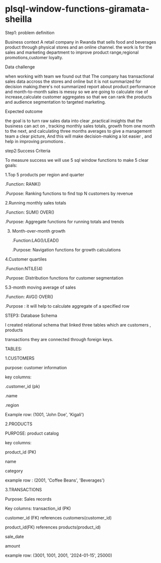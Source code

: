 # plsql-window-functions-giramata-sheilla
Step1: problem  definition

  Business context
A retail company in Rwanda that sells  food and beverages product  through physical stores  and an online channel. the work is for the sales and marketing department to improve product range,regional promotions,customer loyalty.


  Data challenge

 when working with team  we  found out that The company has transactional sales data accross the stores and online but it is not  summarized for decision making.there's not summarized report about product  performance and  month-to-month sales is messy  so  we are going  to calculate rise of increase,calculate customer aggregates so that  we can rank the products and audience segmentation to targeted marketing.



  Expected outcome

  
the goal is to turn  raw sales data into clear ,practical insights that the business can act on ,  tracking monthly sales totals, growth from one month to the next,  and calculating three months averages to give a management team a clear picture,
And this will make decision-making  a lot easier , and help in improving promotions .

step2:Success Criteria


To measure success we will use 5 sql window functions to make 5 clear goals:


1.Top 5 products per region and quarter

  .Function: RANK()
  
   .Purpose:  Ranking functions to find top N customers by revenue

  
2.Running monthly sales totals

   .Function: SUM() OVER()
   
   .Purpose: Aggregate functions for running totals and trends

3. Month-over-month growth

   .Function:LAG()/LEAD()
   
   .Purpose: Navigation functions for growth calculations

   
4.Customer quartiles

  .Function:NTILE(4)
   
   .Purpose: Distribution functions for customer segmentation

   
5.3-month moving average of sales

   .Function: AVG() OVER()
   
   .Purpose : it will help to calculate aggregate of a specified row

STEP3: Database Schema

 I created  relational schema that linked three  tables which are  customers , products 
 
 transactions they are connected  through foreign keys.

  TABLES:

1.CUSTOMERS

purpose: customer information

key columns:

.customer_id (pk)

.name

.region

Example row: (1001, 'John Doe', 'Kigali')


2.PRODUCTS

PURPOSE: product catalog 

key columns: 

product_id (PK)

name 

category

example row : (2001, 'Coffee Beans', 'Beverages')

3.TRANSACTIONS

Purpose: Sales records

Key columns: 
transaction_id (PK)

customer_id (FK)  references customers(customer_id)

product_id(FK) references products(product_id)

sale_date

amount

example row: (3001, 1001, 2001, '2024-01-15', 25000)























